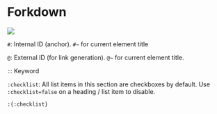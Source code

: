 # Forkdown
![](https://github.com/modo-lv/forkdown/workflows/tests.yml/badge.svg)

`#`: Internal ID (anchor). `#~` for current element title

`@`: External ID (for link generation). `@~` for current element title.

`:`: Keyword

`:checklist`: All list items in this section are checkboxes by default. Use `:checklist=false` on a heading / list item to disable.

```markdown
:{:checklist}
```
